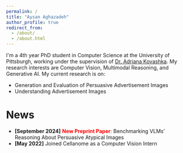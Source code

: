 ```yaml
---
permalink: /
title: "Aysan Aghazadeh"
author_profile: true
redirect_from: 
  - /about/
  - /about.html
---
```


I'm a 4th year PhD student in Computer Science at the University of Pittsburgh, working under the supervision of [Dr. Adriana Kovashka](https://people.cs.pitt.edu/~kovashka/index.htm). My research interests are Computer Vision, Multimodal Reasoning, and Generative AI. My current research is on:
* Generation and Evaluation of Persuasive Advertisement Images
* Understanding Advertisement Images

News
======
* **\[September 2024\]** <span style="color:red"> **New Preprint Paper**: </span> Benchmarking VLMs’ Reasoning About Persuasive Atypical Images
* **\[May 2022\]** Joined Cellanome as a Computer Vision Intern

